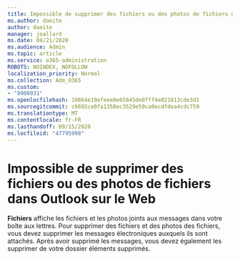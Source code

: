 ```yaml
---
title: Impossible de supprimer des fichiers ou des photos de fichiers dans Outlook sur le Web
ms.author: daeite
author: daeite
manager: joallard
ms.date: 04/21/2020
ms.audience: Admin
ms.topic: article
ms.service: o365-administration
ROBOTS: NOINDEX, NOFOLLOW
localization_priority: Normal
ms.collection: Adm_O365
ms.custom:
- "8000031"
ms.openlocfilehash: 10864e19efeee0e65845de8fff4e021813cde3d1
ms.sourcegitcommit: c6692ce0fa1358ec3529e59ca0ecdfdea4cdc759
ms.translationtype: MT
ms.contentlocale: fr-FR
ms.lasthandoff: 09/15/2020
ms.locfileid: "47795998"
---
```

# <a name="cant-delete-files-or-photos-from-files-in-outlook-on-the-web"></a>Impossible de supprimer des fichiers ou des photos de fichiers dans Outlook sur le Web

**Fichiers** affiche les fichiers et les photos joints aux messages dans votre boîte aux lettres. Pour supprimer des fichiers et des photos des fichiers, vous devez supprimer les messages électroniques auxquels ils sont attachés. Après avoir supprimé les messages, vous devez également les supprimer de votre dossier éléments supprimés.